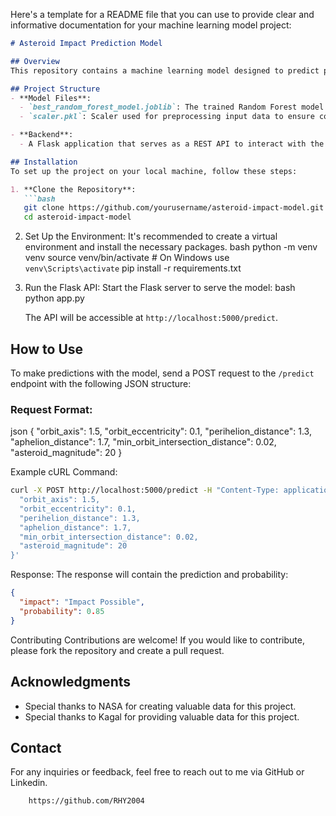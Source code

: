 Here's a template for a README file that you can use to provide clear and informative documentation for your machine learning model project:

```markdown
# Asteroid Impact Prediction Model

## Overview
This repository contains a machine learning model designed to predict potential asteroid impacts on Earth. The model leverages data from NASA's asteroid database to assess the likelihood of impact based on key parameters such as orbit characteristics and asteroid magnitude.

## Project Structure
- **Model Files**:
  - `best_random_forest_model.joblib`: The trained Random Forest model used for predictions.
  - `scaler.pkl`: Scaler used for preprocessing input data to ensure consistency with training data.

- **Backend**:
  - A Flask application that serves as a REST API to interact with the model and make predictions based on user input.

## Installation
To set up the project on your local machine, follow these steps:

1. **Clone the Repository**:
   ```bash
   git clone https://github.com/yourusername/asteroid-impact-model.git
   cd asteroid-impact-model
   ```

2. Set Up the Environment:
   It's recommended to create a virtual environment and install the necessary packages.
   bash
   python -m venv venv
   source venv/bin/activate  # On Windows use `venv\Scripts\activate`
   pip install -r requirements.txt
   

3. Run the Flask API:
   Start the Flask server to serve the model:
   bash
   python app.py
   
   The API will be accessible at `http://localhost:5000/predict`.

## How to Use
To make predictions with the model, send a POST request to the `/predict` endpoint with the following JSON structure:

### Request Format:
json
{
  "orbit_axis": 1.5,
  "orbit_eccentricity": 0.1,
  "perihelion_distance": 1.3,
  "aphelion_distance": 1.7,
  "min_orbit_intersection_distance": 0.02,
  "asteroid_magnitude": 20
}


 Example cURL Command:
```bash
curl -X POST http://localhost:5000/predict -H "Content-Type: application/json" -d '{
  "orbit_axis": 1.5,
  "orbit_eccentricity": 0.1,
  "perihelion_distance": 1.3,
  "aphelion_distance": 1.7,
  "min_orbit_intersection_distance": 0.02,
  "asteroid_magnitude": 20
}'
```

 Response:
The response will contain the prediction and probability:
```json
{
  "impact": "Impact Possible",
  "probability": 0.85
}
```

 Contributing
Contributions are welcome! If you would like to contribute, please fork the repository and create a pull request.


## Acknowledgments
- Special thanks to NASA for creating valuable data for this project.
- Special thanks to Kagal for providing valuable data for this project.

## Contact
For any inquiries or feedback, feel free to reach out to me via GitHub or Linkedin.

``` https://www.linkedin.com/in/rajhans-yadav-718a1b265/
    https://github.com/RHY2004
```
